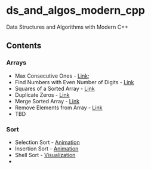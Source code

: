 # ds_and_algos_modern_cpp
Data Structures and Algorithms with Modern C++

## Contents
### Arrays
- Max Consecutive Ones - [Link](https://leetcode.com/explore/learn/card/fun-with-arrays/521/introduction/3238/);
- Find Numbers with Even Number of Digits - [Link](https://leetcode.com/explore/learn/card/fun-with-arrays/521/introduction/3237/)
- Squares of a Sorted Array - [Link](https://leetcode.com/explore/learn/card/fun-with-arrays/521/introduction/3240/)
- Duplicate Zeros - [Link](https://leetcode.com/explore/learn/card/fun-with-arrays/525/inserting-items-into-an-array/3245/)
- Merge Sorted Array - [Link](https://leetcode.com/explore/learn/card/fun-with-arrays/525/inserting-items-into-an-array/3253/)
- Remove Elements from Array - [Link](https://leetcode.com/problems/remove-element/)
- TBD

### Sort
- Selection Sort - [Animation](http://www.cs.armstrong.edu/liang/animation/web/SelectionSort.html)
- Insertion Sort - [Animation](http://cs.armstrong.edu/liang/animation/web/InsertionSort.html)
- Shell Sort - [Visualization](https://www.w3resource.com/ODSA/AV/Sorting/shellsortAV.html)
- 
